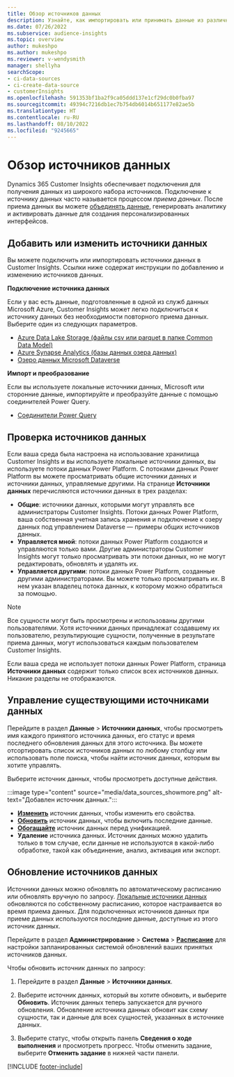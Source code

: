 ```yaml
---
title: Обзор источников данных
description: Узнайте, как импортировать или принимать данные из различных источников.
ms.date: 07/26/2022
ms.subservice: audience-insights
ms.topic: overview
author: mukeshpo
ms.author: mukeshpo
ms.reviewer: v-wendysmith
manager: shellyha
searchScope:
- ci-data-sources
- ci-create-data-source
- customerInsights
ms.openlocfilehash: 591353bf1ba2f9ca05ddd137e1cf29dc0b0fba97
ms.sourcegitcommit: 49394c7216db1ec7b754db6014b651177e82ae5b
ms.translationtype: HT
ms.contentlocale: ru-RU
ms.lasthandoff: 08/10/2022
ms.locfileid: "9245665"
---
```

# <a name="data-sources-overview"></a>Обзор источников данных

Dynamics 365 Customer Insights обеспечивает подключения для получения данных из широкого набора источников. Подключение к источнику данных часто называется процессом *приема данных*. После приема данных вы можете [объединять данные](data-unification.md), генерировать аналитику и активировать данные для создания персонализированных интерфейсов.

## <a name="add-or-edit-data-sources"></a>Добавить или изменить источники данных

Вы можете подключить или импортировать источники данных в Customer Insights. Ссылки ниже содержат инструкции по добавлению и изменению источников данных.

**Подключение источника данных**

Если у вас есть данные, подготовленные в одной из служб данных Microsoft Azure, Customer Insights может легко подключиться к источнику данных без необходимости повторного приема данных. Выберите один из следующих параметров.
- [Azure Data Lake Storage (файлы csv или parquet в папке Common Data Model)](connect-common-data-model.md)
- [Azure Synapse Analytics (базы данных озера данных)](connect-synapse.md)
- [Озеро данных Microsoft Dataverse](connect-dataverse-managed-lake.md)

**Импорт и преобразование**

Если вы используете локальные источники данных, Microsoft или сторонние данные, импортируйте и преобразуйте данные с помощью соединителей Power Query.
- [Соединители Power Query](connect-power-query.md)

## <a name="review-data-sources"></a>Проверка источников данных

Если ваша среда была настроена на использование хранилища Customer Insights и вы используете локальные источники данных, вы используете потоки данных Power Platform. С потоками данных Power Platform вы можете просматривать общие источники данных и источники данных, управляемые другими. На странице **Источники данных** перечисляются источники данных в трех разделах:
- **Общие**: источники данных, которыми могут управлять все администраторы Customer Insights. Потоки данных Power Platform, ваша собственная учетная запись хранения и подключение к озеру данных под управлением Dataverse — примеры общих источников данных.
- **Управляется мной**: потоки данных Power Platform создаются и управляются только вами. Другие администраторы Customer Insights могут только просматривать эти потоки данных, но не могут редактировать, обновлять и удалять их.
- **Управляется другими**: потоки данных Power Platform, созданные другими администраторами. Вы можете только просматривать их. В нем указан владелец потока данных, к которому можно обратиться за помощью.
> [!NOTE]
> Все сущности могут быть просмотрены и использованы другими пользователями. Хотя источники данных принадлежат создавшему их пользователю, результирующие сущности, полученные в результате приема данных, могут использоваться каждым пользователем Customer Insights.

Если ваша среда не использует потоки данных Power Platform, страница **Источники данных** содержит только список всех источников данных. Никакие разделы не отображаются.

## <a name="manage-existing-data-sources"></a>Управление существующими источниками данных

Перейдите в раздел **Данные** > **Источники данных**, чтобы просмотреть имя каждого принятого источника данных, его статус и время последнего обновления данных для этого источника. Вы можете отсортировать список источников данных по любому столбцу или использовать поле поиска, чтобы найти источник данных, которым вы хотите управлять.

Выберите источник данных, чтобы просмотреть доступные действия.

:::image type="content" source="media/data_sources_showmore.png" alt-text="Добавлен источник данных.":::

- [**Изменить**](#add-or-edit-data-sources) источник данных, чтобы изменить его свойства.
- [**Обновить**](#refresh-data-sources) источник данных, чтобы включить последние данные.
- [**Обогащайте**](data-sources-enrichment.md) источник данных перед унификацией.
- **Удаление** источника данных. Источник данных можно удалить только в том случае, если данные не используются в какой-либо обработке, такой как объединение, анализ, активация или экспорт.

## <a name="refresh-data-sources"></a>Обновление источников данных

Источники данных можно обновлять по автоматическому расписанию или обновлять вручную по запросу. [Локальные источники данных](connect-power-query.md#add-data-from-on-premises-data-sources) обновляются по собственному расписанию, которое настраивается во время приема данных. Для подключенных источников данных при приеме данных используются последние данные, доступные из этого источник данных.

Перейдите в раздел **Администрирование** > **Система** > [**Расписание**](schedule-refresh.md) для настройки запланированных системой обновлений ваших принятых источников данных.

Чтобы обновить источник данных по запросу:

1. Перейдите в раздел **Данные** > **Источники данных**.

1. Выберите источник данных, который вы хотите обновить, и выберите **Обновить**. Источник данных теперь запускается для ручного обновления. Обновление источника данных обновит как схему сущности, так и данные для всех сущностей, указанных в источнике данных.

1. Выберите статус, чтобы открыть панель **Сведения о ходе выполнения** и просмотреть прогресс. Чтобы отменить задание, выберите **Отменить задание** в нижней части панели.

[!INCLUDE [footer-include](includes/footer-banner.md)]
